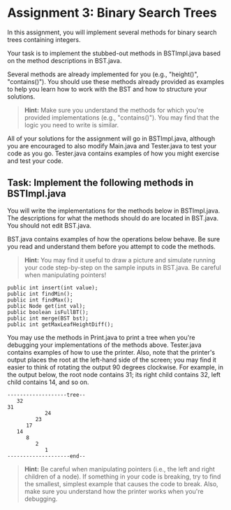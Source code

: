 # Assignment 3: Binary Search Trees
In this assignment, you will implement several methods for binary search trees containing integers. 

Your task is to implement the stubbed-out methods in BSTImpl.java based on the method descriptions in BST.java.  

Several methods are already implemented for you (e.g., "height()", "contains()").  You should use these methods already provided as examples to help you learn how to work with the BST and how to structure your solutions.

> **Hint:** Make sure you understand the methods for which you're provided implementations (e.g., "contains()"). You may find that the logic you need to write is similar.

All of your solutions for the assignment will go in BSTImpl.java, although you are encouraged to also modify Main.java and Tester.java to test your code as you go.  Tester.java contains examples of how you might exercise and test your code.

## Task: Implement the following methods in BSTImpl.java
You will write the implementations for the methods below in BSTImpl.java.  The descriptions for what the methods should do are located in BST.java.  You should not edit BST.java.

BST.java contains examples of how the operations below behave. Be sure you read and understand them before you attempt to code the methods.

> **Hint:** You may find it useful to draw a picture and simulate running your code step-by-step on the sample inputs in BST.java.  Be careful when manipulating pointers!

```
public int insert(int value);
public int findMin();
public int findMax();
public Node get(int val);
public boolean isFullBT();
public int merge(BST bst);
public int getMaxLeafHeightDiff();
```

You may use the methods in Print.java to print a tree when you're debugging your implementations of the methods above.  Tester.java contains examples of how to use the printer.  Also, note that the printer's output places the root at the left-hand side of the screen; you may find it easier to think of rotating the output 90 degrees clockwise.  For example, in the output below, the root node contains 31; its right child contains 32, left child contains 14, and so on. 

```
-------------------tree--
   32
31
            24
         23
      17
   14
      8
         2
            1
--------------------end--
```

> **Hint:** Be careful when manipulating pointers (i.e., the left and right children of a node).  If something in your code is breaking, try to find the smallest, simplest example that causes the code to break.  Also, make sure you understand how the printer works when you're debugging.
